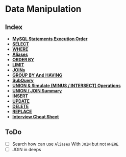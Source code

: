# Data Manipulation

## Index

* **[MySQL Statements Execution Order](./statements-execution.md)** <br>
* **[SELECT](./select.md)** <br>
* **[WHERE](./where.md)** <br>
* **[Aliases](./aliases.md)** <br>
* **[ORDER BY](./order-by.md)** <br>
* **[LIMIT](./limit.md)** <br>
* **[JOINs](./join.md)** <br>
* **[GROUP BY And HAVING](./group-by.md)** <br>
* **[SubQuery](./subquery.md)** <br>
* **[UNION & Simulate (MINUS / INTERSECT) Operations](./union.md)** <br>
* **[UNION / JOIN Summary](./union-join-summary.md)** <br>
* **[INSERT](./insert.md)** <br>
* **[UPDATE](./update.md)** <br>
* **[DELETE](./delete.md)** <br>
* **[REPLACE](./replace.md)** <br>
* **[Interview Cheat Sheet](./interview-cheat-sheet.md)** <br>

## ToDo
- [ ] Search how can use `Aliases` With `JOIN` but not `WHERE`.
- [ ] JOIN in deeps
